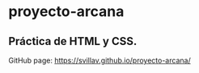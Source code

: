 # proyecto-arcana
Práctica de HTML y CSS.
---
GitHub page: https://svillav.github.io/proyecto-arcana/
